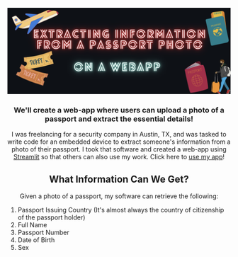 <p  align="center">
<img  src="https://github.com/Evaan2001/Images_For_ReadMe/blob/main/Passport_OCR_App.png"
width = "900"/>

</p>
<h3 align="center">
We'll create a web-app where users can upload a photo of a passport and extract the essential details! 
</h3>

<div align="center">

I was freelancing for a security company in Austin, TX, and was tasked to write code for an embedded device to extract someone's information from a photo of their passport. I took that software and created a web-app using [Streamlit](https://streamlit.io) so that others can also use my work. Click here to [use my app](https://revisedocr.streamlit.app/)!
</div>

<h2 align="center"> 
What Information Can We Get?
</h2>
 
<p  align="center">
Given a photo of a passport, my software can retrieve the following:
</p>

1. Passport Issuing Country (It's almost always the country of citizenship of the passport holder)
2. Full Name
3. Passport Number
4. Date of Birth
5. Sex
